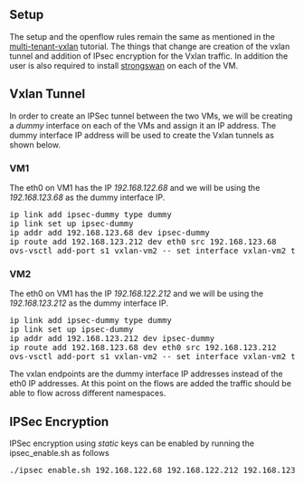 ## Setup

The setup and the openflow rules remain the same as mentioned in the [multi-tenant-vxlan](https://github.com/vishpat/mininet-samples/tree/master/multi-tenant-vxlan) tutorial. The things that change are creation of the vxlan tunnel and addition of IPsec encryption for the Vxlan traffic. In addition the user is also required to install [strongswan](https://www.strongswan.org) on each of the VM.

## Vxlan Tunnel

In order to create an IPSec tunnel between the two VMs, we will be creating a *dummy* interface on each of the VMs and assign it an IP address. The dummy interface IP address will be used to create the Vxlan tunnels as shown below.

### VM1
The eth0 on VM1 has the IP *192.168.122.68* and we will be using the *192.168.123.68* as the dummy interface IP.

<pre>
ip link add ipsec-dummy type dummy
ip link set up ipsec-dummy
ip addr add 192.168.123.68 dev ipsec-dummy
ip route add 192.168.123.212 dev eth0 src 192.168.123.68
ovs-vsctl add-port s1 vxlan-vm2 -- set interface vxlan-vm2 type=vxlan option:remote_ip=192.168.123.212 option:key=flow ofport_request=10
</pre>

### VM2
The eth0 on VM1 has the IP *192.168.122.212* and we will be using the *192.168.123.212* as the dummy interface IP.

<pre>
ip link add ipsec-dummy type dummy
ip link set up ipsec-dummy
ip addr add 192.168.123.212 dev ipsec-dummy
ip route add 192.168.123.68 dev eth0 src 192.168.123.212
ovs-vsctl add-port s1 vxlan-vm2 -- set interface vxlan-vm2 type=vxlan option:remote_ip=192.168.123.212 option:key=flow ofport_request=10
</pre>

The vxlan endpoints are the dummy interface IP addresses instead of the eth0 IP addresses. At this point on the flows are added the traffic should be able to flow across different namespaces.  

## IPSec Encryption
IPSec encryption using *static* keys can be enabled by running the ipsec\_enable.sh as follows

<pre>
./ipsec_enable.sh 192.168.122.68 192.168.122.212 192.168.123.68 192.168.123.212 
</pre>
